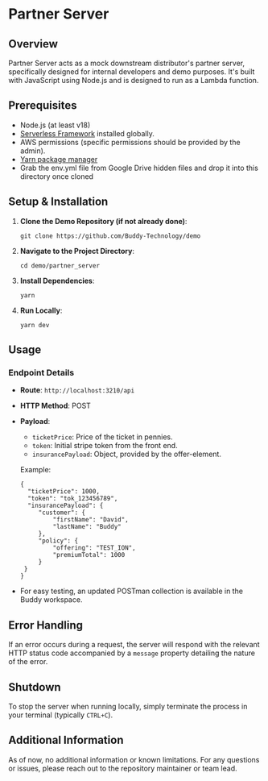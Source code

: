 # Partner Server

## Overview
Partner Server acts as a mock downstream distributor's partner server, specifically designed for internal developers and demo purposes. It's built with JavaScript using Node.js and is designed to run as a Lambda function.

## Prerequisites

- Node.js (at least v18)
- [Serverless Framework](https://www.serverless.com/) installed globally.
- AWS permissions (specific permissions should be provided by the admin).
- [Yarn package manager](https://yarnpkg.com/)
- Grab the env.yml file from Google Drive hidden files and drop it into this directory once cloned

## Setup & Installation

1. **Clone the Demo Repository (if not already done)**:  
   ```
   git clone https://github.com/Buddy-Technology/demo
   ```

2. **Navigate to the Project Directory**:  
   ```
   cd demo/partner_server
   ```

3. **Install Dependencies**:  
   ```
   yarn
   ```

4. **Run Locally**:  
   ```
   yarn dev
   ```

## Usage

### Endpoint Details

- **Route**: `http://localhost:3210/api`
- **HTTP Method**: POST
- **Payload**: 
   - `ticketPrice`: Price of the ticket in pennies.
   - `token`: Initial stripe token from the front end.
   - `insurancePayload`: Object, provided by the offer-element.

   Example:
   ```
   {
     "ticketPrice": 1000,
     "token": "tok_123456789",
     "insurancePayload": {
        "customer": {
            "firstName": "David",
            "lastName": "Buddy"
        },
        "policy": {
            "offering": "TEST_ION",
            "premiumTotal": 1000
        }
    }
   }
   ```

- For easy testing, an updated POSTman collection is available in the Buddy workspace.

## Error Handling

If an error occurs during a request, the server will respond with the relevant HTTP status code accompanied by a `message` property detailing the nature of the error.

## Shutdown

To stop the server when running locally, simply terminate the process in your terminal (typically `CTRL+C`).

## Additional Information

As of now, no additional information or known limitations. For any questions or issues, please reach out to the repository maintainer or team lead.
